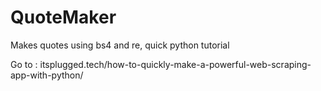 # QuoteMaker
Makes quotes using bs4 and re, quick python tutorial

Go to : itsplugged.tech/how-to-quickly-make-a-powerful-web-scraping-app-with-python/
